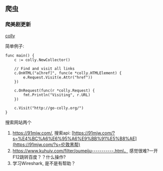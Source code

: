 ## 爬虫



### 爬美剧更新

[colly](#https://github.com/gocolly/colly)

简单例子:

```
func main() {
	c := colly.NewCollector()

	// Find and visit all links
	c.OnHTML("a[href]", func(e *colly.HTMLElement) {
		e.Request.Visit(e.Attr("href"))
	})

	c.OnRequest(func(r *colly.Request) {
		fmt.Println("Visiting", r.URL)
	})

	c.Visit("http://go-colly.org/")
}
```

搜索网站两个

1. https://91mjw.com/, 搜索api: [https://91mjw.com/?s=%E4%BC%A6%E6%95%A6%E9%BB%91%E5%B8%AE](https://91mjw.com/?s=伦敦黑帮)
2. https://www.kuhuiv.com/filter/oumeiju-----------.html， 感觉很难?一开F12跳转百度？？什么操作?
3. 学习Wireshark, 是不是有帮助？